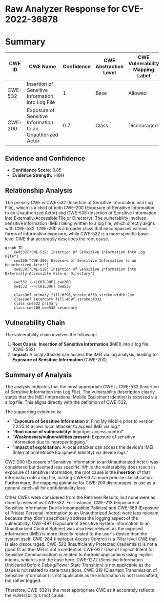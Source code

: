 # Raw Analyzer Response for CVE-2022-36878

# Summary
| CWE ID | CWE Name | Confidence | CWE Abstraction Level | CWE Vulnerability Mapping Label | CWE-Vulnerability Mapping Notes |
|---|---|---|---|---|---|
| CWE-532 | Insertion of Sensitive Information into Log File | 1 | Base | Allowed | Primary CWE |
| CWE-200 | Exposure of Sensitive Information to an Unauthorized Actor | 0.7 | Class | Discouraged | Secondary Candidate |

## Evidence and Confidence

*   **Confidence Score:** 0.85
*   **Evidence Strength:** HIGH

## Relationship Analysis
The primary CWE is CWE-532 (Insertion of Sensitive Information into Log File), which is a child of both CWE-200 (Exposure of Sensitive Information to an Unauthorized Actor) and CWE-538 (Insertion of Sensitive Information into Externally-Accessible File or Directory). The vulnerability involves sensitive information (IMEI) being written to a log file, which directly aligns with CWE-532. CWE-200 is a broader class that encompasses various forms of information exposure, while CWE-532 is a more specific base-level CWE that accurately describes the root cause.

```mermaid
graph TD
    cwe532["CWE-532: Insertion of Sensitive Information into Log File"]
    cwe200["CWE-200: Exposure of Sensitive Information to an Unauthorized Actor"]
    cwe538["CWE-538: Insertion of Sensitive Information into Externally-Accessible File or Directory"]

    cwe532 -->|CHILDOF| cwe200
    cwe532 -->|CHILDOF| cwe538

    classDef primary fill:#f96,stroke:#333,stroke-width:2px
    classDef secondary fill:#69f,stroke:#333
    class cwe532 primary
    class cwe200,cwe538 secondary
```

## Vulnerability Chain
The vulnerability chain involves the following:
1.  **Root Cause:** **Insertion of Sensitive Information** (IMEI) into a log file (CWE-532).
2.  **Impact:** A local attacker can access the IMEI via log analysis, leading to **Exposure of Sensitive Information** (CWE-200).

## Summary of Analysis
The analysis indicates that the most appropriate CWE is CWE-532 (Insertion of Sensitive Information into Log File). The vulnerability description clearly states that the IMEI (International Mobile Equipment Identity) is exposed via a log file. This aligns directly with the definition of CWE-532.

The supporting evidence is:
*   "**Exposure of Sensitive Information** in Find My Mobile prior to version 7.2.25.14 allows local attacker to access IMEI via log."
*   "**Root cause of vulnerability:** Improper access control"
*   "**Weaknesses/vulnerabilities present:** Exposure of sensitive information due to improper logging."
*   "**Impact of exploitation:** A local attacker can access the device's IMEI (International Mobile Equipment Identity) via device logs."

CWE-200 (Exposure of Sensitive Information to an Unauthorized Actor) was considered but deemed less specific. While the vulnerability does result in exposure of sensitive information, the root cause is the **insertion** of that information into a log file, making CWE-532 a more precise classification. Furthermore, the mapping guidance for CWE-200 discourages its use as a general catch-all for confidentiality loss.

Other CWEs were considered from the Retriever Results, but none were as directly relevant as CWE-532. For instance, CWE-213 (Exposure of Sensitive Information Due to Incompatible Policies) and CWE-359 (Exposure of Private Personal Information to an Unauthorized Actor) were less relevant because they didn't specifically address the logging aspect of the vulnerability. CWE-497 (Exposure of Sensitive System Information to an Unauthorized Control Sphere) was also less relevant as the exposed information (IMEI) is more directly related to the user's device than the system itself.
CWE-284 (Improper Access Control) is a Pillar level CWE that is also discouraged.
CWE-522 (Insufficiently Protected Credentials) is not a good fit as the IMEI is not a credential.
CWE-927 (Use of Implicit Intent for Sensitive Communication) is related to Android applications using implicit intents, which is not the case here.
CWE-1272 (Sensitive Information Uncleared Before Debug/Power State Transition) is not applicable as the issue is not related to state transitions.
CWE-319 (Cleartext Transmission of Sensitive Information) is not applicable as the information is not transmitted, but rather logged.

Therefore, CWE-532 is the most appropriate CWE as it accurately reflects the vulnerability's root cause.
